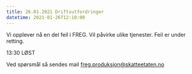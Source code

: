 ```yaml
---
title: 26.01.2021 Driftsutfordringer
datetime: 2021-01-26T12:10:00
---
```

Vi opplever nå en del feil i FREG. Vil påvirke ulike tjenester. Feil er under retting.

13:30 LØST

Ved spørsmål så sendes mail freg.produksjon@skatteetaten.no
